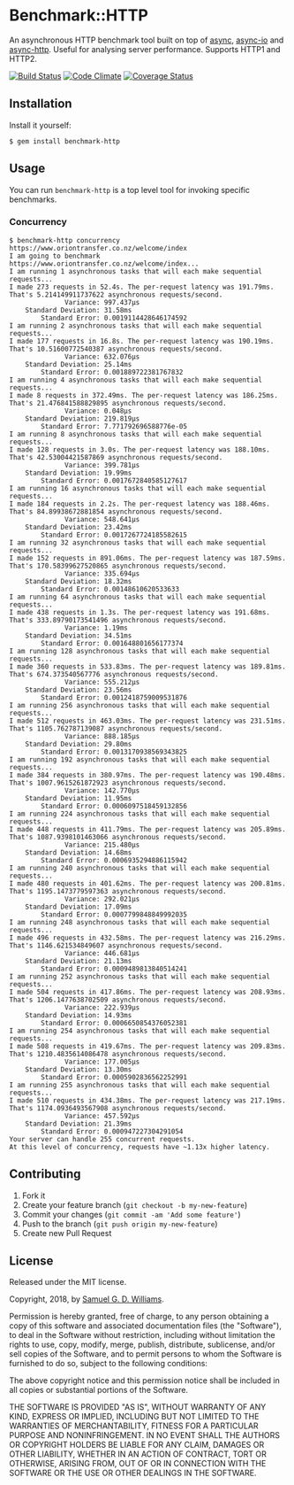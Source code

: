 # Benchmark::HTTP

An asynchronous HTTP benchmark tool built on top of [async], [async-io] and [async-http]. Useful for analysing server performance. Supports HTTP1 and HTTP2.

[![Build Status](https://secure.travis-ci.org/socketry/benchmark-http.svg)](http://travis-ci.org/socketry/benchmark-http)
[![Code Climate](https://codeclimate.com/github/socketry/benchmark-http.svg)](https://codeclimate.com/github/socketry/benchmark-http)
[![Coverage Status](https://coveralls.io/repos/socketry/benchmark-http/badge.svg)](https://coveralls.io/r/socketry/benchmark-http)

[async]: https://github.com/socketry/async
[async-io]: https://github.com/socketry/async-io
[async-http]: https://github.com/socketry/async-http

## Installation

Install it yourself:

	$ gem install benchmark-http

## Usage

You can run `benchmark-http` is a top level tool for invoking specific benchmarks.

### Concurrency

```shell
$ benchmark-http concurrency https://www.oriontransfer.co.nz/welcome/index
I am going to benchmark https://www.oriontransfer.co.nz/welcome/index...
I am running 1 asynchronous tasks that will each make sequential requests...
I made 273 requests in 52.4s. The per-request latency was 191.79ms. That's 5.214149911737622 asynchronous requests/second.
	          Variance: 997.437µs
	Standard Deviation: 31.58ms
	    Standard Error: 0.0019114428646174592
I am running 2 asynchronous tasks that will each make sequential requests...
I made 177 requests in 16.8s. The per-request latency was 190.19ms. That's 10.51600772540387 asynchronous requests/second.
	          Variance: 632.076µs
	Standard Deviation: 25.14ms
	    Standard Error: 0.001889722381767832
I am running 4 asynchronous tasks that will each make sequential requests...
I made 8 requests in 372.49ms. The per-request latency was 186.25ms. That's 21.476841588829895 asynchronous requests/second.
	          Variance: 0.048µs
	Standard Deviation: 219.819µs
	    Standard Error: 7.771792696588776e-05
I am running 8 asynchronous tasks that will each make sequential requests...
I made 128 requests in 3.0s. The per-request latency was 188.10ms. That's 42.53004421587869 asynchronous requests/second.
	          Variance: 399.781µs
	Standard Deviation: 19.99ms
	    Standard Error: 0.0017672840585127617
I am running 16 asynchronous tasks that will each make sequential requests...
I made 184 requests in 2.2s. The per-request latency was 188.46ms. That's 84.89938672881854 asynchronous requests/second.
	          Variance: 548.641µs
	Standard Deviation: 23.42ms
	    Standard Error: 0.0017267724185582615
I am running 32 asynchronous tasks that will each make sequential requests...
I made 152 requests in 891.06ms. The per-request latency was 187.59ms. That's 170.58399627520865 asynchronous requests/second.
	          Variance: 335.694µs
	Standard Deviation: 18.32ms
	    Standard Error: 0.00148610620533633
I am running 64 asynchronous tasks that will each make sequential requests...
I made 438 requests in 1.3s. The per-request latency was 191.68ms. That's 333.89790173541496 asynchronous requests/second.
	          Variance: 1.19ms
	Standard Deviation: 34.51ms
	    Standard Error: 0.001648801656177374
I am running 128 asynchronous tasks that will each make sequential requests...
I made 360 requests in 533.83ms. The per-request latency was 189.81ms. That's 674.373540567776 asynchronous requests/second.
	          Variance: 555.212µs
	Standard Deviation: 23.56ms
	    Standard Error: 0.0012418759009531876
I am running 256 asynchronous tasks that will each make sequential requests...
I made 512 requests in 463.03ms. The per-request latency was 231.51ms. That's 1105.762787139087 asynchronous requests/second.
	          Variance: 888.185µs
	Standard Deviation: 29.80ms
	    Standard Error: 0.0013170938569343825
I am running 192 asynchronous tasks that will each make sequential requests...
I made 384 requests in 380.97ms. The per-request latency was 190.48ms. That's 1007.9615261872923 asynchronous requests/second.
	          Variance: 142.770µs
	Standard Deviation: 11.95ms
	    Standard Error: 0.0006097518459132856
I am running 224 asynchronous tasks that will each make sequential requests...
I made 448 requests in 411.79ms. The per-request latency was 205.89ms. That's 1087.9398101463066 asynchronous requests/second.
	          Variance: 215.480µs
	Standard Deviation: 14.68ms
	    Standard Error: 0.0006935294886115942
I am running 240 asynchronous tasks that will each make sequential requests...
I made 480 requests in 401.62ms. The per-request latency was 200.81ms. That's 1195.1473779597363 asynchronous requests/second.
	          Variance: 292.021µs
	Standard Deviation: 17.09ms
	    Standard Error: 0.0007799848849992035
I am running 248 asynchronous tasks that will each make sequential requests...
I made 496 requests in 432.58ms. The per-request latency was 216.29ms. That's 1146.621534849607 asynchronous requests/second.
	          Variance: 446.681µs
	Standard Deviation: 21.13ms
	    Standard Error: 0.0009489813840514241
I am running 252 asynchronous tasks that will each make sequential requests...
I made 504 requests in 417.86ms. The per-request latency was 208.93ms. That's 1206.1477638702509 asynchronous requests/second.
	          Variance: 222.939µs
	Standard Deviation: 14.93ms
	    Standard Error: 0.0006650854376052381
I am running 254 asynchronous tasks that will each make sequential requests...
I made 508 requests in 419.67ms. The per-request latency was 209.83ms. That's 1210.4835614086478 asynchronous requests/second.
	          Variance: 177.005µs
	Standard Deviation: 13.30ms
	    Standard Error: 0.0005902836562252991
I am running 255 asynchronous tasks that will each make sequential requests...
I made 510 requests in 434.38ms. The per-request latency was 217.19ms. That's 1174.0936493567908 asynchronous requests/second.
	          Variance: 457.592µs
	Standard Deviation: 21.39ms
	    Standard Error: 0.000947227304291054
Your server can handle 255 concurrent requests.
At this level of concurrency, requests have ~1.13x higher latency.
```

## Contributing

1. Fork it
2. Create your feature branch (`git checkout -b my-new-feature`)
3. Commit your changes (`git commit -am 'Add some feature'`)
4. Push to the branch (`git push origin my-new-feature`)
5. Create new Pull Request

## License

Released under the MIT license.

Copyright, 2018, by [Samuel G. D. Williams](http://www.codeotaku.com/samuel-williams).

Permission is hereby granted, free of charge, to any person obtaining a copy
of this software and associated documentation files (the "Software"), to deal
in the Software without restriction, including without limitation the rights
to use, copy, modify, merge, publish, distribute, sublicense, and/or sell
copies of the Software, and to permit persons to whom the Software is
furnished to do so, subject to the following conditions:

The above copyright notice and this permission notice shall be included in
all copies or substantial portions of the Software.

THE SOFTWARE IS PROVIDED "AS IS", WITHOUT WARRANTY OF ANY KIND, EXPRESS OR
IMPLIED, INCLUDING BUT NOT LIMITED TO THE WARRANTIES OF MERCHANTABILITY,
FITNESS FOR A PARTICULAR PURPOSE AND NONINFRINGEMENT. IN NO EVENT SHALL THE
AUTHORS OR COPYRIGHT HOLDERS BE LIABLE FOR ANY CLAIM, DAMAGES OR OTHER
LIABILITY, WHETHER IN AN ACTION OF CONTRACT, TORT OR OTHERWISE, ARISING FROM,
OUT OF OR IN CONNECTION WITH THE SOFTWARE OR THE USE OR OTHER DEALINGS IN
THE SOFTWARE.
